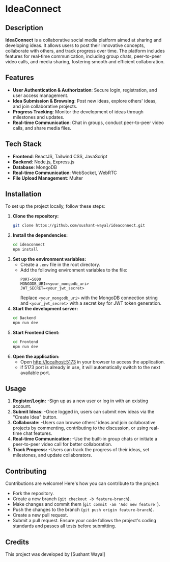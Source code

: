 # IdeaConnect

## Description
**IdeaConnect** is a collaborative social media platform aimed at sharing and developing ideas. It allows users to post their innovative concepts, collaborate with others, and track progress over time. The platform includes features for real-time communication, including group chats, peer-to-peer video calls, and media sharing, fostering smooth and efficient collaboration.

## Features
- **User Authentication & Authorization**: Secure login, registration, and user access management.
- **Idea Submission & Browsing**: Post new ideas, explore others' ideas, and join collaborative projects.
- **Progress Tracking**: Monitor the development of ideas through milestones and updates.
- **Real-time Communication**: Chat in groups, conduct peer-to-peer video calls, and share media files.

## Tech Stack
- **Frontend**: ReactJS, Tailwind CSS, JavaScript
- **Backend**: Node.js, Express.js
- **Database**: MongoDB
- **Real-time Communication**: WebSocket, WebRTC
- **File Upload Management**: Multer

## Installation

To set up the project locally, follow these steps:

1. **Clone the repository:**
   ```bash
   git clone https://github.com/sushant-wayal/ideaconnect.git
2. **Install the dependencies:**
   ```bash
   cd ideaconnect
   npm install
3. **Set up the environment variables:**
   - Create a `.env` file in the root directory.
   - Add the following environment variables to the file:
     ```env
     PORT=5000
     MONGODB_URI=<your_mongodb_uri>
     JWT_SECRET=<your_jwt_secret>
     ```
     Replace `<your_mongodb_uri>` with the MongoDB connection string and `<your_jwt_secret>` with a secret key for JWT token generation.
4. **Start the development server:**
    ```bash
    cd Backend
    npm run dev
    ```
5. **Start Frontend Client:**
    ```bash
    cd Frontend
    npm run dev
    ```
6. **Open the application:**
    - Open [http://localhost:5173](http://localhost:5173) in your browser to access the application.
    - if 5173 port is already in use, it will automatically switch to the next available port.

## Usage

1. **Register/Login:** 
    -Sign up as a new user or log in with an existing account.
2. **Submit Ideas:** 
    -Once logged in, users can submit new ideas via the "Create Idea" button.
3. **Collaborate:**
    -Users can browse others' ideas and join collaborative projects by commenting, contributing to the discussion, or using real-time chat features.
4. **Real-time Communication:**
    -Use the built-in group chats or initiate a peer-to-peer video call for better collaboration.
5. **Track Progress:**
    -Users can track the progress of their ideas, set milestones, and update collaborators.

## Contributing

Contributions are welcome! Here's how you can contribute to the project:
- Fork the repository.
- Create a new branch (`git checkout -b feature-branch`).
- Make changes and commit them (`git commit -am 'Add new feature'`).
- Push the changes to the branch (`git push origin feature-branch`).
- Create a new pull request.
- Submit a pull request. Ensure your code follows the project's coding standards and passes all tests before submitting.

## Credits

This project was developed by [Sushant Wayal]




